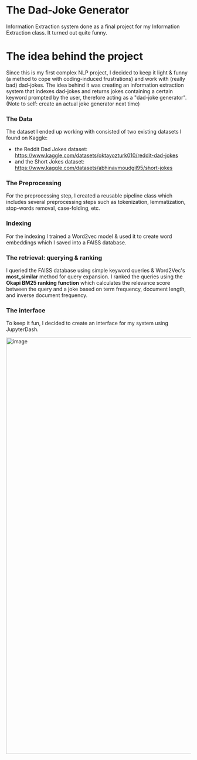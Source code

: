 # The Dad-Joke Generator
Information Extraction system done as a final project for my Information Extraction class. It turned out quite funny.


# The idea behind the project

Since this is my first complex NLP project, I decided to keep it light & funny (a method to cope with coding-induced frustrations) and work with (really bad) dad-jokes. The idea behind it was creating an information extraction system that indexes dad-jokes and returns jokes containing a certain keyword prompted by the user, therefore acting as a "dad-joke generator". (Note to self: create an actual joke generator next time)

### The Data
The dataset I ended up working with consisted of two existing datasets I found on Kaggle: 
  
* the Reddit Dad Jokes dataset: https://www.kaggle.com/datasets/oktayozturk010/reddit-dad-jokes
* and the Short Jokes dataset: https://www.kaggle.com/datasets/abhinavmoudgil95/short-jokes

### The Preprocessing

For the preprocessing step, I created a reusable pipeline class which includes several preprocessing steps such as tokenization, lemmatization, stop-words removal, case-folding, etc.

### Indexing 

For the indexing I trained a Word2vec model & used it to create word embeddings which I saved into a FAISS database.

### The retrieval: querying & ranking

I queried the FAISS database using simple keyword queries & Word2Vec's **most_similar** method for query expansion. I ranked the queries using the **Okapi BM25 ranking function** which calculates the relevance score between the query and a joke based on term frequency, document length, and inverse document frequency.

### The interface

To keep it fun, I decided to create an interface for my system using JupyterDash. 

<img width="1137" alt="image" src="https://github.com/patriciacarla04/The-Dad-Joke-Generator/assets/113781516/109b80c2-3ca3-4bef-9ecf-40c5ff2ef627">


